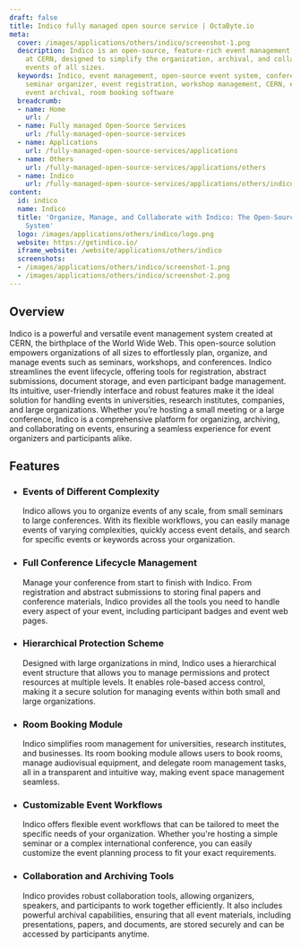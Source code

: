 ```yaml
---
draft: false
title: Indico fully managed open source service | OctaByte.io
meta:
  cover: /images/applications/others/indico/screenshot-1.png
  description: Indico is an open-source, feature-rich event management platform developed
    at CERN, designed to simplify the organization, archival, and collaboration of
    events of all sizes.
  keywords: Indico, event management, open-source event system, conference management,
    seminar organizer, event registration, workshop management, CERN, event collaboration,
    event archival, room booking software
  breadcrumb:
  - name: Home
    url: /
  - name: Fully managed Open-Source Services
    url: /fully-managed-open-source-services
  - name: Applications
    url: /fully-managed-open-source-services/applications
  - name: Others
    url: /fully-managed-open-source-services/applications/others
  - name: Indico
    url: /fully-managed-open-source-services/applications/others/indico
content:
  id: indico
  name: Indico
  title: 'Organize, Manage, and Collaborate with Indico: The Open-Source Event Management
    System'
  logo: /images/applications/others/indico/logo.png
  website: https://getindico.io/
  iframe_website: /website/applications/others/indico
  screenshots:
  - /images/applications/others/indico/screenshot-1.png
  - /images/applications/others/indico/screenshot-2.png
---
```


## Overview

Indico is a powerful and versatile event management system created at CERN, the birthplace of the World Wide Web. This open-source solution empowers organizations of all sizes to effortlessly plan, organize, and manage events such as seminars, workshops, and conferences. Indico streamlines the event lifecycle, offering tools for registration, abstract submissions, document storage, and even participant badge management. Its intuitive, user-friendly interface and robust features make it the ideal solution for handling events in universities, research institutes, companies, and large organizations. Whether you’re hosting a small meeting or a large conference, Indico is a comprehensive platform for organizing, archiving, and collaborating on events, ensuring a seamless experience for event organizers and participants alike.

## Features

- ### Events of Different Complexity

  Indico allows you to organize events of any scale, from small seminars to large conferences. With its flexible workflows, you can easily manage events of varying complexities, quickly access event details, and search for specific events or keywords across your organization.

- ### Full Conference Lifecycle Management

  Manage your conference from start to finish with Indico. From registration and abstract submissions to storing final papers and conference materials, Indico provides all the tools you need to handle every aspect of your event, including participant badges and event web pages.

- ### Hierarchical Protection Scheme

  Designed with large organizations in mind, Indico uses a hierarchical event structure that allows you to manage permissions and protect resources at multiple levels. It enables role-based access control, making it a secure solution for managing events within both small and large organizations.

- ### Room Booking Module

  Indico simplifies room management for universities, research institutes, and businesses. Its room booking module allows users to book rooms, manage audiovisual equipment, and delegate room management tasks, all in a transparent and intuitive way, making event space management seamless.

- ### Customizable Event Workflows

  Indico offers flexible event workflows that can be tailored to meet the specific needs of your organization. Whether you're hosting a simple seminar or a complex international conference, you can easily customize the event planning process to fit your exact requirements.

- ### Collaboration and Archiving Tools

  Indico provides robust collaboration tools, allowing organizers, speakers, and participants to work together efficiently. It also includes powerful archival capabilities, ensuring that all event materials, including presentations, papers, and documents, are stored securely and can be accessed by participants anytime.
